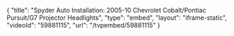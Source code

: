 {
    "title": "Spyder Auto Installation: 2005-10 Chevrolet Cobalt\/Pontiac Pursuit\/G7 Projector Headlights",
    "type": "embed",
    "layout": "iframe-static",
    "videoId": "59881115",
    "url": "\/tvpembed\/59881115"
}